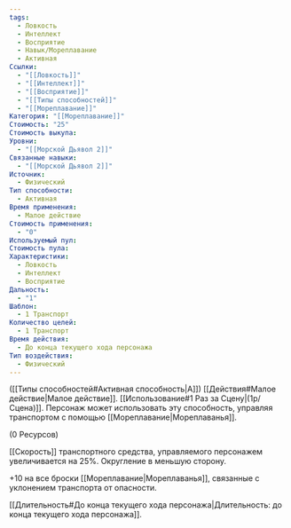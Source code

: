 ```yaml
---
tags:
  - Ловкость
  - Интеллект
  - Восприятие
  - Навык/Мореплавание
  - Активная
Ссылки:
  - "[[Ловкость]]"
  - "[[Интеллект]]"
  - "[[Восприятие]]"
  - "[[Типы способностей]]"
  - "[[Мореплавание]]"
Категория: "[[Мореплавание]]"
Стоимость: "25"
Стоимость выкупа: 
Уровни:
  - "[[Морской Дьявол 2]]"
Связанные навыки:
  - "[[Морской Дьявол 2]]"
Источник:
  - Физический
Тип способности:
  - Активная
Время применения:
  - Малое действие
Стоимость применения:
  - "0"
Используемый пул: 
Стоимость пула: 
Характеристики:
  - Ловкость
  - Интеллект
  - Восприятие
Дальность:
  - "1"
Шаблон:
  - 1 Транспорт
Количество целей:
  - 1 Транспорт
Время действия:
  - До конца текущего хода персонажа
Тип воздействия:
  - Физический
---
```

([[Типы способностей#Активная способность|А]]) [[Действия#Малое действие|Малое действие]]. [[Использование#1 Раз за Сцену|(1р/Сцена)]]. Персонаж может использовать эту способность, управляя транспортом с помощью [[Мореплавание|Мореплаванья]]. 

(0 Ресурсов)

[[Скорость]] транспортного средства, управляемого персонажем увеличивается на 25%. Округление в меньшую сторону. 

+10 на все броски [[Мореплавание|Мореплаванья]], связанные с уклонением транспорта от опасности. 

[[Длительность#До конца текущего хода персонажа|Длительность: до конца текущего хода персонажа]].